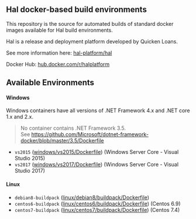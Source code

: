 ## Hal docker-based build environments

This repository is the source for automated builds of standard docker images available for Hal build environments.

Hal is a release and deployment platform developed by Quicken Loans.

See more information here: [hal-platform/hal](https://github.com/hal-platform/hal)

Docker Hub: [hub.docker.com/r/halplatform](https://hub.docker.com/r/halplatform/hal-build-environments)

## Available Environments

#### Windows

Windows containers have all versions of .NET Framework 4.x and .NET core 1.x and 2.x.

> No container contains .NET Framework 3.5.  
> See https://github.com/Microsoft/dotnet-framework-docker/blob/master/3.5/Dockerfile

- `vs2015` ([windows/vs2015/Dockerfile](https://github.com/hal-platform/hal-build-environments/blob/master/windows/vs2015/Dockerfile)) (Windows Server Core - Visual Studio 2015)
- `vs2017` ([windows/vs2017/Dockerfile](https://github.com/hal-platform/hal-build-environments/blob/master/windows/vs2017/Dockerfile)) (Windows Server Core - Visual Studio 2017)

#### Linux

- `debian8-buildpack` ([linux/debian8/buildpack/Dockerfile](https://github.com/hal-platform/hal-build-environments/blob/master/linux/debian8/buildpack/Dockerfile))
- `centos6-buildpack` ([linux/centos6/buildpack/Dockerfile](https://github.com/hal-platform/hal-build-environments/blob/master/linux/centos6/buildpack/Dockerfile)) (Centos 6.9)
- `centos7-buildpack` ([linux/centos7/buildpack/Dockerfile](https://github.com/hal-platform/hal-build-environments/blob/master/linux/centos7/buildpack/Dockerfile)) (Centos 7.4)
